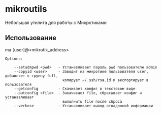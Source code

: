 # mikroutils

Небольшая утилита для работы с Микротиками

## Использование

ma <options> [user]@<mikrotik_address>


	Options:

		--setadmpwd <pwd>   - Устанавливает пароль pwd пользователю admin
		--copyid <user>     - Заводит на микротике пользователя user, добавляет в группу full,
		                      копирует ~/.ssh/rsa.id и экспортирует в пользователя
		--getconfig         - Скачивает конфиг в текстовом виде
		--putconfig <file>  - Закачивает file, сбрасывает конфиг и устанавливает 
		                      выполнить file после сброса
		--verbose           - Устанавливает вывод отладочной информации
